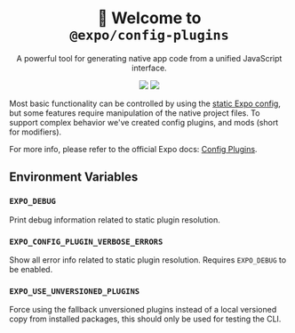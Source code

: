 <!-- Title -->
<h1 align="center">
👋 Welcome to <br><code>@expo/config-plugins</code>
</h1>

<p align="center">A powerful tool for generating native app code from a unified JavaScript interface.</p>

<p align="center">
  <img src="https://flat.badgen.net/packagephobia/install/@expo/config-plugins">

  <a href="https://www.npmjs.com/package/@expo/config-plugins">
    <img src="https://flat.badgen.net/npm/dw/@expo/config-plugins" target="_blank" />
  </a>
</p>

<!-- Body -->

Most basic functionality can be controlled by using the [static Expo config](https://docs.expo.dev/versions/latest/config/app/), but some features require manipulation of the native project files. To support complex behavior we've created config plugins, and mods (short for modifiers).

For more info, please refer to the official Expo docs: [Config Plugins](https://docs.expo.dev/config-plugins/introduction/).

## Environment Variables

### `EXPO_DEBUG`

Print debug information related to static plugin resolution.

### `EXPO_CONFIG_PLUGIN_VERBOSE_ERRORS`

Show all error info related to static plugin resolution. Requires `EXPO_DEBUG` to be enabled.

### `EXPO_USE_UNVERSIONED_PLUGINS`

Force using the fallback unversioned plugins instead of a local versioned copy from installed packages, this should only be used for testing the CLI.
